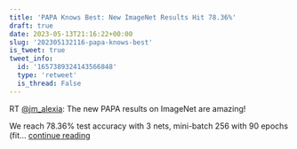 ```yaml
---
title: 'PAPA Knows Best: New ImageNet Results Hit 78.36%'
draft: true
date: 2023-05-13T21:16:22+00:00
slug: '202305132116-papa-knows-best'
is_tweet: true
tweet_info:
  id: '1657389324143566848'
  type: 'retweet'
  is_thread: False
---
```




RT [@jm_alexia](https://x.com/jm_alexia): The new PAPA results on ImageNet are amazing!

We reach 78.36% test accuracy with 3 nets, mini-batch 256 with 90 epochs (fit… [continue reading](https://x.com/sytelus/status/1657389324143566848)
